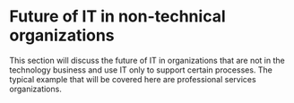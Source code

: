 # Future of IT in non-technical organizations

This section will discuss the future of IT in organizations that are not in the technology business and use IT only to support certain processes. The typical example that will be covered here are professional services organizations.
